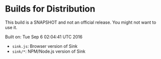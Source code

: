 # Builds for Distribution

This build is a SNAPSHOT and not an official release.  You might not want to use it.

Built on: Tue Sep  6 02:04:41 UTC 2016

* `sink.js`: Browser version of Sink
* `sink/*`: NPM/Node.js version of Sink
